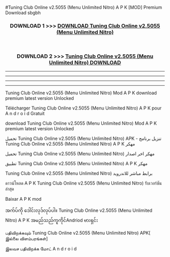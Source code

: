 #Tuning Club Online  v2.5055 (Menu Unlimited Nitro) A P K [MOD] Premium Download sbgbh



<div align="center">

<h3>DOWNLOAD 1 >>> <a href="https://teeasianyam.web.app?sq=Tuning Club Online  v2.5055 (Menu Unlimited Nitro)">DOWNLOAD Tuning Club Online  v2.5055 (Menu Unlimited Nitro) </a></h3><br>

<h3>DOWNLOAD 2 >>> <a href="https://teeasianyam.web.app?sq=Tuning Club Online  v2.5055 (Menu Unlimited Nitro) ">Tuning Club Online  v2.5055 (Menu Unlimited Nitro)  DOWNLOAD </a></h3>

</div>


----------------------------------------------------------

----------------------------------------------------------

----------------------------------------------------------

----------------------------------------------------------


Tuning Club Online  v2.5055 (Menu Unlimited Nitro)  Mod A P K download premium latest version Unlocked

Télécharger Tuning Club Online  v2.5055 (Menu Unlimited Nitro)  A P K pour A n d r o i d Gratuit

download Tuning Club Online  v2.5055 (Menu Unlimited Nitro)  Mod A P K premium latest version Unlocked

تحميل Tuning Club Online  v2.5055 (Menu Unlimited Nitro)  APK - تنزيل برنامج Tuning Club Online  v2.5055 (Menu Unlimited Nitro)  A P K مهكر

تحميل Tuning Club Online  v2.5055 (Menu Unlimited Nitro)  مهكر اخر اصدار

تطبيق Tuning Club Online  v2.5055 (Menu Unlimited Nitro)  A P K مهكر

Tuning Club Online  v2.5055 (Menu Unlimited Nitro)  برابط مباشر للاندرويد

ดาวน์โหลด A P K Tuning Club Online  v2.5055 (Menu Unlimited Nitro)  รับเวอร์ชันล่าสุด

Baixar A P K mod

အက်ပ်ကို ဒေါင်းလုဒ်လုပ်ပါ။ Tuning Club Online  v2.5055 (Menu Unlimited Nitro)  A P K အမည်သည်ကူကိုင်Andriod ဗားရှင်း

பதிவிறக்கவும் Tuning Club Online  v2.5055 (Menu Unlimited Nitro)  APK[ இல்லை விளம்பரங்கள்] 
 
இலவச பதிவிறக்க மோட் A n d r o i d



